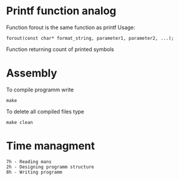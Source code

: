 # Printf function analog
Function forout is the same function as printf
Usage:
```
forout(const char* format_string, parameter1, parameter2, ...);
```
Function returning count of printed symbols
# Assembly
To compile programm write
```
make
```
To delete all compiled files type
```
make clean
```
# Time managment
```
7h - Reading mans
2h - Designing programm structure
8h - Writing programm
```
